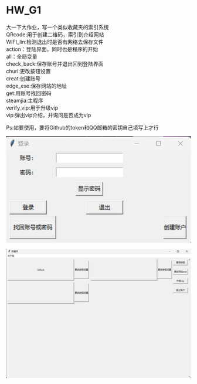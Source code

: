 # HW_G1
大一下大作业，写一个类似收藏夹的索引系统  
QRcode:用于创建二维码，索引到介绍网站  
WIFI_lin:检测退出时是否有网络去保存文件  
action：登陆界面，同时也是程序的开始  
all：全局变量  
check_back:保存账号并退出回到登陆界面  
churl:更改按钮设置  
creat:创建账号  
edge_exe:保存网站的地址  
get:用账号找回密码  
steamjia:主程序  
verify_vip:用于升级vip  
vip:弹出vip介绍，并询问是否成为vip  

Ps:如要使用，要将Github的token和QQ邮箱的密钥自己填写上才行  

![image](https://github.com/zhMai888/HW_G1/blob/master/photo/d687a6686837dedc6b5bb6e113fbfb8.png)

![image](https://github.com/zhMai888/HW_G1/blob/master/photo/b77d15be1d6eb3a28b235a59430e0b2.png)
